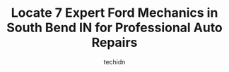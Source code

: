 ---
layout: ampstory
image: https://images.unsplash.com/photo-1607120349427-e3146fe0a68f?ixlib=rb-4.0.3&ixid=MnwxMjA3fDB8MHxwaG90by1wYWdlfHx8fGVufDB8fHx8&auto=format&fit=crop&w=640&h=853&q=80
author: techidn
featured: false
description: Trust your vehicles maintenance and repairs to the 7 best Ford Mechanic in South Bend IN, USA. With their extensive experience, cutting-edge technology, and commitment to customer satisfact
title: Locate 7 Expert Ford Mechanics in South Bend IN for Professional Auto Repairs
cover:
   title: Locate 7 Expert Ford Mechanics in South Bend IN for Professional Auto Repairs
   subtitle: Rickpate
   background: https://images.unsplash.com/photo-1607120349427-e3146fe0a68f?ixlib=rb-4.0.3&ixid=MnwxMjA3fDB8MHxwaG90by1wYWdlfHx8fGVufDB8fHx8&auto=format&fit=crop&w=640&h=853&q=80

pages: 
 - layout: thirds
   top: <h1>#1 R&B Car Company</h1>
   bottom: "<p>Cameron Sheler was absolutely amazing! He was super patient and explained things to me when I wasnt sure on what to do. He helped me the whole process and guided me to</p>"
   background: https://www.knot35.com/toplist/wp-content/uploads/2023/06/best-ford-mechanic-1-in-south-bend-in-1685839202.jpeg
   backgroundblur: true
 - layout: thirds
   top: <h1>#2 Daves Garage</h1>
   bottom: "<p>2900 S Main St, South Bend, IN 46614, United States</p>"
   background: https://www.knot35.com/toplist/wp-content/uploads/2023/06/best-ford-mechanic-2-in-south-bend-in-1685839202.jpeg
   cta:
      link: https://www.knot35.com/toplist/locate-7-expert-ford-mechanics-in-south-bend-in-for-professional-auto-repairs/
      text: Locate 7 Expert Ford Mechanics in South Bend IN for Professional Auto Repairs
 - layout: thirds
   top: <h1>#3 Tims Auto Repair</h1>
   bottom: "<p>141 E Ireland Rd, South Bend, IN 46614, United States</p>"
   background: https://www.knot35.com/toplist/wp-content/uploads/2023/06/best-ford-mechanic-3-in-south-bend-in-1685839203.jpeg
   cta:
      link: https://www.knot35.com/toplist/locate-7-expert-ford-mechanics-in-south-bend-in-for-professional-auto-repairs/
      text: Locate 7 Expert Ford Mechanics in South Bend IN for Professional Auto Repairs
 - layout: thirds
   top: <h1>#4 Precision Transmission and Automotive Repair</h1>
   bottom: "<p>902 S Michigan St #3424, South Bend, IN 46601, United States</p>"
   background: https://images.unsplash.com/photo-1484589065579-248aad0d8b13?ixlib=rb-4.0.3&ixid=MnwxMjA3fDB8MHxwaG90by1wYWdlfHx8fGVufDB8fHx8&auto=format&fit=crop&w=640&h=853&q=80
   cta:
      link: https://www.knot35.com/toplist/locate-7-expert-ford-mechanics-in-south-bend-in-for-professional-auto-repairs/
      text: Locate 7 Expert Ford Mechanics in South Bend IN for Professional Auto Repairs
 - layout: thirds
   top: <h1>#5 Guaranteed Automotive Specialists of South Bend Inc</h1>
   bottom: "<p>51555 State Hwy 933, South Bend, IN 46637, United States</p>"
   background: https://images.unsplash.com/photo-1489648022186-8f49310909a0?ixlib=rb-4.0.3&ixid=MnwxMjA3fDB8MHxwaG90by1wYWdlfHx8fGVufDB8fHx8&auto=format&fit=crop&w=640&h=853&q=80
   cta:
      link: https://www.knot35.com/toplist/locate-7-expert-ford-mechanics-in-south-bend-in-for-professional-auto-repairs/
      text: Locate 7 Expert Ford Mechanics in South Bend IN for Professional Auto Repairs
 - layout: thirds
   top: <h1>#6 1 Stop Vehicle Reconditioning and Restyling</h1>
   bottom: "<p>1824 Lincolnway E, South Bend, IN 46613, United States</p>"
   background: https://images.unsplash.com/photo-1614648718611-0635f29016cb?ixlib=rb-4.0.3&ixid=MnwxMjA3fDB8MHxwaG90by1wYWdlfHx8fGVufDB8fHx8&auto=format&fit=crop&w=640&h=853&q=80
   cta:
      link: https://www.knot35.com/toplist/locate-7-expert-ford-mechanics-in-south-bend-in-for-professional-auto-repairs/
      text: Locate 7 Expert Ford Mechanics in South Bend IN for Professional Auto Repairs
 - layout: thirds
   top: <h1>#7 Jordan Ford Service</h1>
   bottom: "<p>609 E Jefferson Blvd Ford Service building, 609 E Jefferson Blvd, Mishawaka, IN 46545, United States</p>"
   background: https://images.unsplash.com/photo-1602536052359-ef94c21c5948?ixlib=rb-4.0.3&ixid=MnwxMjA3fDB8MHxwaG90by1wYWdlfHx8fGVufDB8fHx8&auto=format&fit=crop&w=640&h=853&q=80
   cta:
      link: https://www.knot35.com/toplist/locate-7-expert-ford-mechanics-in-south-bend-in-for-professional-auto-repairs/
      text: Locate 7 Expert Ford Mechanics in South Bend IN for Professional Auto Repairs
 - layout: thirds
   middle: Continue reading...
   background: https://images.unsplash.com/photo-1496096265110-f83ad7f96608?ixlib=rb-4.0.3&ixid=MnwxMjA3fDB8MHxwaG90by1wYWdlfHx8fGVufDB8fHx8&auto=format&fit=crop&w=640&h=853&q=80
   cta:
      link: https://www.knot35.com/toplist/locate-7-expert-ford-mechanics-in-south-bend-in-for-professional-auto-repairs/
      text: Locate 7 Expert Ford Mechanics in South Bend IN for Professional Auto Repairs
      
---